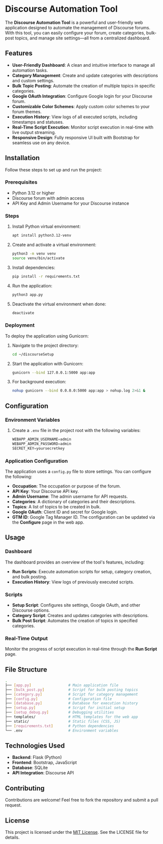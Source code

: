 # Discourse Automation Tool

The **Discourse Automation Tool** is a powerful and user-friendly web application designed to automate the management of Discourse forums. With this tool, you can easily configure your forum, create categories, bulk-post topics, and manage site settings—all from a centralized dashboard.

## Features

- **User-Friendly Dashboard**: A clean and intuitive interface to manage all automation tasks.
- **Category Management**: Create and update categories with descriptions and custom settings.
- **Bulk Topic Posting**: Automate the creation of multiple topics in specific categories.
- **Google OAuth Integration**: Configure Google login for your Discourse forum.
- **Customizable Color Schemes**: Apply custom color schemes to your forum themes.
- **Execution History**: View logs of all executed scripts, including timestamps and statuses.
- **Real-Time Script Execution**: Monitor script execution in real-time with live output streaming.
- **Responsive Design**: Fully responsive UI built with Bootstrap for seamless use on any device.

## Installation

Follow these steps to set up and run the project:

### Prerequisites

- Python 3.12 or higher
- Discourse forum with admin access
- API Key and Admin Username for your Discourse instance

### Steps

1. Install Python virtual environment:
   ```bash
   apt install python3.12-venv
   ```
2. Create and activate a virtual environment:
    ```bash
    python3 -m venv venv
    source venv/bin/activate
    ```
3. Install dependencies:
    ```bash
    pip install -r requirements.txt
    ```
4. Run the application:
    ```bash
    python3 app.py
    ```
5. Deactivate the virtual environment when done:
    ```bash
    deactivate
    ```
### Deployment
To deploy the application using Gunicorn:

1. Navigate to the project directory:
    ```bash
    cd ~/discourseSetup
    ```
2. Start the application with Gunicorn:
    ```bash
    gunicorn --bind 127.0.0.1:5000 app:app
    ```
3. For background execution:
    ```bash
    nohup gunicorn --bind 0.0.0.0:5000 app:app > nohup.log 2>&1 &
    ```
## Configuration
### Environment Variables

1. Create a `.env` file in the project root with the following variables:
    ```py
    WEBAPP_ADMIN_USERNAME=admin
    WEBAPP_ADMIN_PASSWORD=admin
    SECRET_KEY=yoursecretkey
    ```
### Application Configuration
The application uses a `config.py` file to store settings. You can configure the following:

- **Occupation**: The occupation or purpose of the forum.
- **API Key**: Your Discourse API key.
- **Admin Username**: The admin username for API requests.
- **Categories**: A dictionary of categories and their descriptions.
- **Topics**: A list of topics to be created in bulk.
- **Google OAuth**: Client ID and secret for Google login.
- **GTM ID**: Google Tag Manager ID.
The configuration can be updated via the **Configure** page in the web app.
## Usage
### Dashboard
The dashboard provides an overview of the tool's features, including:

- **Run Scripts**: Execute automation scripts for setup, category creation, and bulk posting.
- **Execution History**: View logs of previously executed scripts.

### Scripts
- **Setup Script**: Configures site settings, Google OAuth, and other Discourse options.
- **Category Script**: Creates and updates categories with descriptions.
- **Bulk Post Script**: Automates the creation of topics in specified categories.

### Real-Time Output
Monitor the progress of script execution in real-time through the **Run Script** page.

## File Structure
```bash
.
├── [app.py]                 # Main application file
├── [bulk_post.py]           # Script for bulk posting topics
├── [category.py]            # Script for category management
├── [config.py]              # Configuration file
├── [database.py]            # Database for execution history
├── [setup.py]               # Script for initial setup
├── [setup_debug.py]         # Debugging utilities
├── templates/               # HTML templates for the web app
├── static/                  # Static files (CSS, JS)
├── [requirements.txt]       # Python dependencies
└── .env                     # Environment variables
```

## Technologies Used
- **Backend**: Flask (Python)
- **Frontend**: Bootstrap, JavaScript
- **Database**: SQLite
- **API Integration**: Discourse API

## Contributing
Contributions are welcome! Feel free to fork the repository and submit a pull request.

## License
This project is licensed under the [MIT License](LICENSE). See the LICENSE file for details.